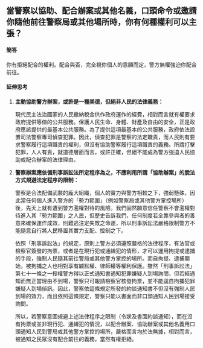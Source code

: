 ## 當警察以協助、配合辦案或其他名義，口頭命令或邀請你隨他前往警察局或其他場所時，你有何種權利可以主張？

#### 簡答

你有拒絕配合的權利。配合與否，完全視你個人的意願而定，警方無權強迫你配合前往。

#### 延伸思考

1. **主動協助警方辦案，或許是一種美德，但絕非人民的法律義務：**

   現代民主法治國家的人民繳納稅金供作政府運作的經費，相對而言就有權要求政府提供等值的公共服務。保護人民生命、身體、財產及自由的安全，正是政府應該提供的最基本公共服務。為了提供這項最基本的公共服務，政府依法設置司法警察專司偵查犯罪。因此，偵查犯罪是警察的法定職責，而人民則有要求警察履行這項職責的權利，但沒有協助警察履行這項職責的義務。所謂打擊犯罪，人人有責，就道德層面而言，或許正確，但絕不能成為警方強迫人民協助或配合辦案的法律理由。

2. **警察辦案應依循刑事訴訟法所定程序為之，不應利用所謂「協助辦案」的脫法方式規避法定程序的限制：**

   警察是合法配備武裝的龐大組織，個人的實力與警方相較之下，強弱懸殊，因此當任何個人進入警方的「勢力範圍」（例如警察局或其他警方掌控場所）後，先天上就有遭到警方濫權對待的風險。我們固然願意信任警察不會濫權對待進入其「勢力範圍」之人民，但歷史告訴我們，任何制度若全靠參與者的善意來確保運作成效，則難逃注定失敗之命運，所以刑事訴訟法嚴格限制警方不能隨意自行將人民移置其實力支配、控制之下。

   依照「刑事訴訟法」的規定，原則上警方必須遵照嚴格的法律程序，有法官或檢察官簽發的拘票，或者是在現行犯或通緝犯的情形，才可以運用拘提或逮捕的手段，強制人民隨其前往警局或其他警方掌控的場所。而自拘提、逮捕開始，被拘捕之人也相對享有緘默權、律師權等權利保護。雖然「刑事訴訟法」第七十一條之一授權警方得以正式通知書通知犯罪嫌疑人到場詢問，但若經通知而無正當理由不到場，警察只可報請檢察官核發拘票，並不能逕自拘捕犯罪嫌疑人到場偵訊。因此，警察依這條規定所發的約談通知書不但沒有強制人民到場的效力，而且依照這條規定，警察只能以書面而非口頭通知人民到場接受詢問。

   所以，若警察意圖規避上述法律程序之限制（令狀及書面約談通知），而在沒有拘票或並非現行犯、通緝犯的情況，以配合辦案、協助辦案或其他名義用口頭通知人民到警局或其他警方掌控的場所，嚴格而言均於法無據，相對而言，被通知之民眾沒有配合前往的義務，當然有權拒絕。

